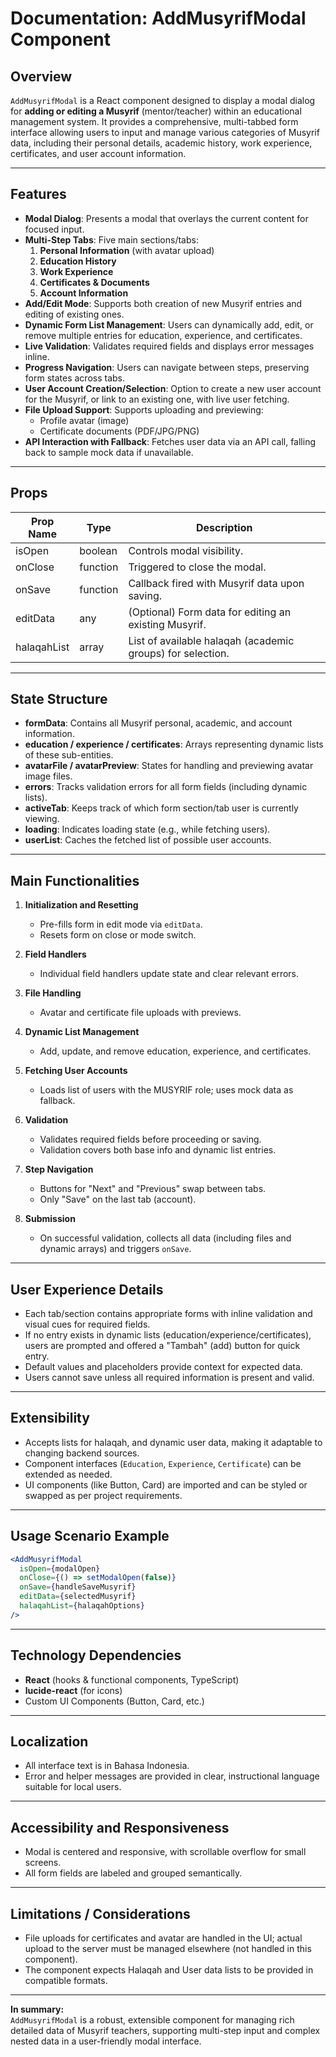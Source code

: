 # Documentation: AddMusyrifModal Component

## Overview

`AddMusyrifModal` is a React component designed to display a modal dialog for **adding or editing a Musyrif** (mentor/teacher) within an educational management system. It provides a comprehensive, multi-tabbed form interface allowing users to input and manage various categories of Musyrif data, including their personal details, academic history, work experience, certificates, and user account information.

---

## Features

- **Modal Dialog**: Presents a modal that overlays the current content for focused input.
- **Multi-Step Tabs**: Five main sections/tabs:
  1. **Personal Information** (with avatar upload)
  2. **Education History**
  3. **Work Experience**
  4. **Certificates & Documents**
  5. **Account Information**
- **Add/Edit Mode**: Supports both creation of new Musyrif entries and editing of existing ones.
- **Dynamic Form List Management**: Users can dynamically add, edit, or remove multiple entries for education, experience, and certificates.
- **Live Validation**: Validates required fields and displays error messages inline.
- **Progress Navigation**: Users can navigate between steps, preserving form states across tabs.
- **User Account Creation/Selection**: Option to create a new user account for the Musyrif, or link to an existing one, with live user fetching.
- **File Upload Support**: Supports uploading and previewing:
  - Profile avatar (image)
  - Certificate documents (PDF/JPG/PNG)
- **API Interaction with Fallback**: Fetches user data via an API call, falling back to sample mock data if unavailable.

---

## Props

| Prop Name   | Type     | Description                                                |
| ----------- | -------- | ---------------------------------------------------------- |
| isOpen      | boolean  | Controls modal visibility.                                 |
| onClose     | function | Triggered to close the modal.                              |
| onSave      | function | Callback fired with Musyrif data upon saving.              |
| editData    | any      | (Optional) Form data for editing an existing Musyrif.      |
| halaqahList | array    | List of available halaqah (academic groups) for selection. |

---

## State Structure

- **formData**: Contains all Musyrif personal, academic, and account information.
- **education / experience / certificates**: Arrays representing dynamic lists of these sub-entities.
- **avatarFile / avatarPreview**: States for handling and previewing avatar image files.
- **errors**: Tracks validation errors for all form fields (including dynamic lists).
- **activeTab**: Keeps track of which form section/tab user is currently viewing.
- **loading**: Indicates loading state (e.g., while fetching users).
- **userList**: Caches the fetched list of possible user accounts.

---

## Main Functionalities

1. **Initialization and Resetting**
   - Pre-fills form in edit mode via `editData`.
   - Resets form on close or mode switch.

2. **Field Handlers**
   - Individual field handlers update state and clear relevant errors.

3. **File Handling**
   - Avatar and certificate file uploads with previews.

4. **Dynamic List Management**
   - Add, update, and remove education, experience, and certificates.

5. **Fetching User Accounts**
   - Loads list of users with the MUSYRIF role; uses mock data as fallback.

6. **Validation**
   - Validates required fields before proceeding or saving.
   - Validation covers both base info and dynamic list entries.

7. **Step Navigation**
   - Buttons for "Next" and "Previous" swap between tabs.
   - Only "Save" on the last tab (account).

8. **Submission**
   - On successful validation, collects all data (including files and dynamic arrays) and triggers `onSave`.

---

## User Experience Details

- Each tab/section contains appropriate forms with inline validation and visual cues for required fields.
- If no entry exists in dynamic lists (education/experience/certificates), users are prompted and offered a "Tambah" (add) button for quick entry.
- Default values and placeholders provide context for expected data.
- Users cannot save unless all required information is present and valid.

---

## Extensibility

- Accepts lists for halaqah, and dynamic user data, making it adaptable to changing backend sources.
- Component interfaces (`Education`, `Experience`, `Certificate`) can be extended as needed.
- UI components (like Button, Card) are imported and can be styled or swapped as per project requirements.

---

## Usage Scenario Example

```jsx
<AddMusyrifModal
  isOpen={modalOpen}
  onClose={() => setModalOpen(false)}
  onSave={handleSaveMusyrif}
  editData={selectedMusyrif}
  halaqahList={halaqahOptions}
/>
```

---

## Technology Dependencies

- **React** (hooks & functional components, TypeScript)
- **lucide-react** (for icons)
- Custom UI Components (Button, Card, etc.)

---

## Localization

- All interface text is in Bahasa Indonesia.
- Error and helper messages are provided in clear, instructional language suitable for local users.

---

## Accessibility and Responsiveness

- Modal is centered and responsive, with scrollable overflow for small screens.
- All form fields are labeled and grouped semantically.

---

## Limitations / Considerations

- File uploads for certificates and avatar are handled in the UI; actual upload to the server must be managed elsewhere (not handled in this component).
- The component expects Halaqah and User data lists to be provided in compatible formats.

---

**In summary:**  
`AddMusyrifModal` is a robust, extensible component for managing rich detailed data of Musyrif teachers, supporting multi-step input and complex nested data in a user-friendly modal interface.
